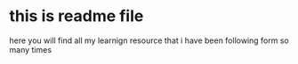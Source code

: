   # this is readme file
  here you will find  all my learnign resource that i have been following form so many times
